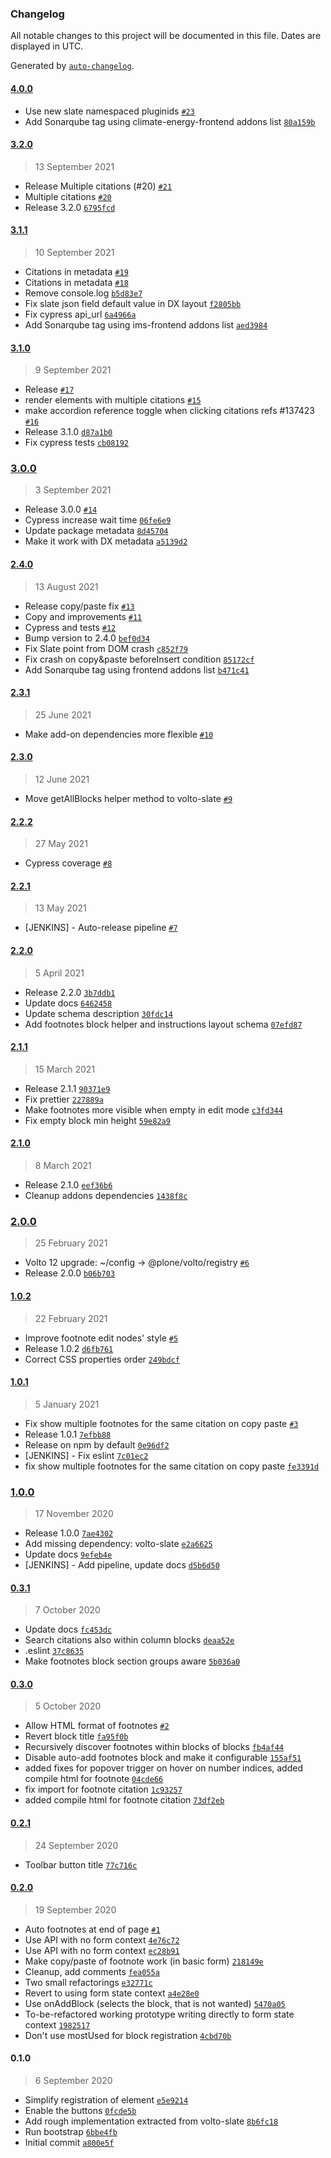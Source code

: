 ### Changelog

All notable changes to this project will be documented in this file. Dates are displayed in UTC.

Generated by [`auto-changelog`](https://github.com/CookPete/auto-changelog).

#### [4.0.0](https://github.com/eea/volto-slate-footnote/compare/3.2.0...4.0.0)

- Use new slate namespaced pluginids [`#23`](https://github.com/eea/volto-slate-footnote/pull/23)
- Add Sonarqube tag using climate-energy-frontend addons list [`80a159b`](https://github.com/eea/volto-slate-footnote/commit/80a159bb67698cddedadc494e7ae2da32a96faea)

#### [3.2.0](https://github.com/eea/volto-slate-footnote/compare/3.1.1...3.2.0)

> 13 September 2021

- Release Multiple citations (#20) [`#21`](https://github.com/eea/volto-slate-footnote/pull/21)
- Multiple citations [`#20`](https://github.com/eea/volto-slate-footnote/pull/20)
- Release 3.2.0 [`6795fcd`](https://github.com/eea/volto-slate-footnote/commit/6795fcd1a4fc429bb70334fbdfa2cb0eedd748fa)

#### [3.1.1](https://github.com/eea/volto-slate-footnote/compare/3.1.0...3.1.1)

> 10 September 2021

- Citations in metadata [`#19`](https://github.com/eea/volto-slate-footnote/pull/19)
- Citations in metadata [`#18`](https://github.com/eea/volto-slate-footnote/pull/18)
- Remove console.log [`b5d83e7`](https://github.com/eea/volto-slate-footnote/commit/b5d83e7c13240151f602d122ecf09ba9b8e335f3)
- Fix slate json field default value in DX layout [`f2805bb`](https://github.com/eea/volto-slate-footnote/commit/f2805bbc15c51ebd914ee5f4eb9dd34ef32e095b)
- Fix cypress api_url [`6a4966a`](https://github.com/eea/volto-slate-footnote/commit/6a4966a2f92e932e1d0df35351989cda535f15c8)
- Add Sonarqube tag using ims-frontend addons list [`aed3984`](https://github.com/eea/volto-slate-footnote/commit/aed39840ecd467689eaf0adb352bd00ce95bdbbe)

#### [3.1.0](https://github.com/eea/volto-slate-footnote/compare/3.0.0...3.1.0)

> 9 September 2021

- Release [`#17`](https://github.com/eea/volto-slate-footnote/pull/17)
- render elements with multiple citations [`#15`](https://github.com/eea/volto-slate-footnote/pull/15)
- make accordion reference toggle when clicking citations refs #137423 [`#16`](https://github.com/eea/volto-slate-footnote/pull/16)
- Release 3.1.0 [`d87a1b0`](https://github.com/eea/volto-slate-footnote/commit/d87a1b0b893bb8fc090dcde193d3ac628471c352)
- Fix cypress tests [`cb08192`](https://github.com/eea/volto-slate-footnote/commit/cb08192508964c274eaaed3dab2d2c5392c43d2d)

### [3.0.0](https://github.com/eea/volto-slate-footnote/compare/2.4.0...3.0.0)

> 3 September 2021

- Release 3.0.0 [`#14`](https://github.com/eea/volto-slate-footnote/pull/14)
- Cypress increase wait time [`06fe6e9`](https://github.com/eea/volto-slate-footnote/commit/06fe6e9cea79dc3a5d2a3e88db8d3cc35b967da3)
- Update package metadata [`8d45704`](https://github.com/eea/volto-slate-footnote/commit/8d457042b24f4795eb453baebcb0bf0f6740d153)
- Make it work with DX metadata [`a5139d2`](https://github.com/eea/volto-slate-footnote/commit/a5139d2af0e7947ba16d7c28912565683726554f)

#### [2.4.0](https://github.com/eea/volto-slate-footnote/compare/2.3.1...2.4.0)

> 13 August 2021

- Release copy/paste fix [`#13`](https://github.com/eea/volto-slate-footnote/pull/13)
- Copy and improvements [`#11`](https://github.com/eea/volto-slate-footnote/pull/11)
- Cypress and tests [`#12`](https://github.com/eea/volto-slate-footnote/pull/12)
- Bump version to 2.4.0 [`bef0d34`](https://github.com/eea/volto-slate-footnote/commit/bef0d34c2b9c20915578ffaefb4fd30cbf42f0a1)
- Fix Slate point from DOM crash [`c852f79`](https://github.com/eea/volto-slate-footnote/commit/c852f7987ffe8db433235b70792002d40ade690f)
- Fix crash on copy&paste beforeInsert condition [`85172cf`](https://github.com/eea/volto-slate-footnote/commit/85172cff3e2ea95a86d4b4fb452f3c0287b80e8f)
- Add Sonarqube tag using frontend addons list [`b471c41`](https://github.com/eea/volto-slate-footnote/commit/b471c418d198b1bde95acfe0b256f642bacc6865)

#### [2.3.1](https://github.com/eea/volto-slate-footnote/compare/2.3.0...2.3.1)

> 25 June 2021

- Make add-on dependencies more flexible [`#10`](https://github.com/eea/volto-slate-footnote/pull/10)

#### [2.3.0](https://github.com/eea/volto-slate-footnote/compare/2.2.2...2.3.0)

> 12 June 2021

- Move getAllBlocks helper method to volto-slate [`#9`](https://github.com/eea/volto-slate-footnote/pull/9)

#### [2.2.2](https://github.com/eea/volto-slate-footnote/compare/2.2.1...2.2.2)

> 27 May 2021

- Cypress coverage [`#8`](https://github.com/eea/volto-slate-footnote/pull/8)

#### [2.2.1](https://github.com/eea/volto-slate-footnote/compare/2.2.0...2.2.1)

> 13 May 2021

- [JENKINS] - Auto-release pipeline [`#7`](https://github.com/eea/volto-slate-footnote/pull/7)

#### [2.2.0](https://github.com/eea/volto-slate-footnote/compare/2.1.1...2.2.0)

> 5 April 2021

- Release 2.2.0 [`3b7ddb1`](https://github.com/eea/volto-slate-footnote/commit/3b7ddb1a0765509eacdbd7cbb972cc040e7f6f19)
- Update docs [`6462458`](https://github.com/eea/volto-slate-footnote/commit/6462458a4d451ea7449f4873051edabcfaffb0f3)
- Update schema description [`30fdc14`](https://github.com/eea/volto-slate-footnote/commit/30fdc140bbae50ed8fc2996880fb1eaa32bccb33)
- Add footnotes block helper and instructions layout schema [`07efd87`](https://github.com/eea/volto-slate-footnote/commit/07efd876f21f8b69d0a314b9d43894c6280e9657)

#### [2.1.1](https://github.com/eea/volto-slate-footnote/compare/2.1.0...2.1.1)

> 15 March 2021

- Release 2.1.1 [`90371e9`](https://github.com/eea/volto-slate-footnote/commit/90371e92d3e6d79b9ababbde6edd79c1e34f2d3f)
- Fix prettier [`227889a`](https://github.com/eea/volto-slate-footnote/commit/227889a3919fbcb095fdf629af01799d3ac8b254)
- Make footnotes more visible when empty in edit mode [`c3fd344`](https://github.com/eea/volto-slate-footnote/commit/c3fd344b03d74563dd722e983b6bb55690b27c0a)
- Fix empty block min height [`59e82a9`](https://github.com/eea/volto-slate-footnote/commit/59e82a9fb4f83894a953a183157e78e0dcb1794c)

#### [2.1.0](https://github.com/eea/volto-slate-footnote/compare/2.0.0...2.1.0)

> 8 March 2021

- Release 2.1.0 [`eef36b6`](https://github.com/eea/volto-slate-footnote/commit/eef36b6299ed42926bd3c32192adc44ed47df18f)
- Cleanup addons dependencies [`1438f8c`](https://github.com/eea/volto-slate-footnote/commit/1438f8c0a2f83055c3ed010e73a32a136906f343)

### [2.0.0](https://github.com/eea/volto-slate-footnote/compare/1.0.2...2.0.0)

> 25 February 2021

- Volto 12 upgrade: ~/config -&gt; @plone/volto/registry [`#6`](https://github.com/eea/volto-slate-footnote/pull/6)
- Release 2.0.0 [`b06b703`](https://github.com/eea/volto-slate-footnote/commit/b06b703040255561aacca8726cd9a6670a4ac5fc)

#### [1.0.2](https://github.com/eea/volto-slate-footnote/compare/1.0.1...1.0.2)

> 22 February 2021

- Improve footnote edit nodes' style [`#5`](https://github.com/eea/volto-slate-footnote/pull/5)
- Release 1.0.2 [`d6fb761`](https://github.com/eea/volto-slate-footnote/commit/d6fb761fe5dc089fafab92d54551893533df0da6)
- Correct CSS properties order [`249bdcf`](https://github.com/eea/volto-slate-footnote/commit/249bdcfc00e405e9995db521f711e8a5fd9ce99b)

#### [1.0.1](https://github.com/eea/volto-slate-footnote/compare/1.0.0...1.0.1)

> 5 January 2021

- Fix show multiple footnotes for the same citation on copy paste [`#3`](https://github.com/eea/volto-slate-footnote/pull/3)
- Release 1.0.1 [`7efbb88`](https://github.com/eea/volto-slate-footnote/commit/7efbb8877ac7c1cce40a6799527102e1d131d08f)
- Release on npm by default [`0e96df2`](https://github.com/eea/volto-slate-footnote/commit/0e96df2605d86ebe4260ba43fa78c10227c87526)
- [JENKINS] - Fix eslint [`7c01ec2`](https://github.com/eea/volto-slate-footnote/commit/7c01ec2a70916788541eaa00a3757e2593fb7ff7)
- fix show multiple footnotes for the same citation on copy paste [`fe3391d`](https://github.com/eea/volto-slate-footnote/commit/fe3391d3b27f77cc2df663532497e27986509b14)

### [1.0.0](https://github.com/eea/volto-slate-footnote/compare/0.3.1...1.0.0)

> 17 November 2020

- Release 1.0.0 [`7ae4302`](https://github.com/eea/volto-slate-footnote/commit/7ae4302133411806168b5ea17bec5a267413e2cb)
- Add missing dependency: volto-slate [`e2a6625`](https://github.com/eea/volto-slate-footnote/commit/e2a662538b3b53006a30c171e84e6cbce0c20720)
- Update docs [`9efeb4e`](https://github.com/eea/volto-slate-footnote/commit/9efeb4e33ec8f58e6101875b593e34f1098cac20)
- [JENKINS] - Add pipeline, update docs [`d5b6d50`](https://github.com/eea/volto-slate-footnote/commit/d5b6d50d878e596aac4713d7b2293ab4e001d993)

#### [0.3.1](https://github.com/eea/volto-slate-footnote/compare/0.3.0...0.3.1)

> 7 October 2020

- Update docs [`fc453dc`](https://github.com/eea/volto-slate-footnote/commit/fc453dc9de4cbd43806fc26d699c6fbf28737d26)
- Search citations also within column blocks [`deaa52e`](https://github.com/eea/volto-slate-footnote/commit/deaa52e54c0447d19d4da41133f064760ac0fecf)
- .eslint [`37c8635`](https://github.com/eea/volto-slate-footnote/commit/37c8635340d0bc63f7f536a974078ae09fc58392)
- Make footnotes block section groups aware [`5b036a0`](https://github.com/eea/volto-slate-footnote/commit/5b036a009325bcc7e86d81128b6c8a6c620a0c0c)

#### [0.3.0](https://github.com/eea/volto-slate-footnote/compare/0.2.1...0.3.0)

> 5 October 2020

- Allow HTML format of footnotes [`#2`](https://github.com/eea/volto-slate-footnote/pull/2)
- Revert block title [`fa95f0b`](https://github.com/eea/volto-slate-footnote/commit/fa95f0b63bec656b161496e2c1466e037fda601f)
- Recursively discover footnotes within blocks of blocks [`fb4af44`](https://github.com/eea/volto-slate-footnote/commit/fb4af4485a1610ad7abd59544879acea35196f53)
- Disable auto-add footnotes block and make it configurable [`155af51`](https://github.com/eea/volto-slate-footnote/commit/155af51555762bb346eb3a8b0b129217c8bb1fb5)
- added fixes for popover trigger on hover on number indices, added compile html for footnote [`04cde66`](https://github.com/eea/volto-slate-footnote/commit/04cde6613273b8118cc05e00fa9f595d2f6fd54a)
- fix import for footnote citation [`1c93257`](https://github.com/eea/volto-slate-footnote/commit/1c932572f7e4b819b189f6aef86a7edf25ee7aff)
- added compile html for footnote citation [`73df2eb`](https://github.com/eea/volto-slate-footnote/commit/73df2eba5b450673d200fd8910e611a686e1a01d)

#### [0.2.1](https://github.com/eea/volto-slate-footnote/compare/0.2.0...0.2.1)

> 24 September 2020

- Toolbar button title [`77c716c`](https://github.com/eea/volto-slate-footnote/commit/77c716cd676b345f976dda8fe0636b398a32e7c9)

#### [0.2.0](https://github.com/eea/volto-slate-footnote/compare/0.1.0...0.2.0)

> 19 September 2020

- Auto footnotes at end of page [`#1`](https://github.com/eea/volto-slate-footnote/pull/1)
- Use API with no form context [`4e76c72`](https://github.com/eea/volto-slate-footnote/commit/4e76c7225baa9bd236b2d2cf99908d875add9859)
- Use API with no form context [`ec28b91`](https://github.com/eea/volto-slate-footnote/commit/ec28b91ba80cffd1fd46d2bea70d4f96c2649381)
- Make copy/paste of footnote work (in basic form) [`218149e`](https://github.com/eea/volto-slate-footnote/commit/218149e1d4e69843fee8f06f5cbbab62c509d30a)
- Cleanup, add comments [`fea055a`](https://github.com/eea/volto-slate-footnote/commit/fea055acce2b7ff5412ffe65bd0abc8995f9ba92)
- Two small refactorings [`e32771c`](https://github.com/eea/volto-slate-footnote/commit/e32771ca37b99d53f4d51a78f7e0ea64f71881c8)
- Revert to using form state context [`a4e28e0`](https://github.com/eea/volto-slate-footnote/commit/a4e28e0eab8bf005a8879e21e9326fe8e451df44)
- Use onAddBlock (selects the block, that is not wanted) [`5470a05`](https://github.com/eea/volto-slate-footnote/commit/5470a0520f822f7363863e92bdf3a39e3da780d8)
- To-be-refactored working prototype writing directly to form state context [`1982517`](https://github.com/eea/volto-slate-footnote/commit/19825171eab6a9daab25f30e53f1e34959465351)
- Don't use mostUsed for block registration [`4cbd70b`](https://github.com/eea/volto-slate-footnote/commit/4cbd70bc365dcfa99f86c6b187a115f7c625a35a)

#### 0.1.0

> 6 September 2020

- Simplify registration of element [`e5e9214`](https://github.com/eea/volto-slate-footnote/commit/e5e92146840b378e2aaf0472a1e14fe19d7eedf8)
- Enable the buttons [`0fcde5b`](https://github.com/eea/volto-slate-footnote/commit/0fcde5b971fbca49bd76365b071cf14157fc4fe6)
- Add rough implementation extracted from volto-slate [`8b6fc18`](https://github.com/eea/volto-slate-footnote/commit/8b6fc186f7080be50d1ba4e7424e64b47977337b)
- Run bootstrap [`6bbe4fb`](https://github.com/eea/volto-slate-footnote/commit/6bbe4fb7bc6d9ccb441c52dcca699988ab16503b)
- Initial commit [`a800e5f`](https://github.com/eea/volto-slate-footnote/commit/a800e5f641ecc7488de34e17b31a92422d3b4f25)
